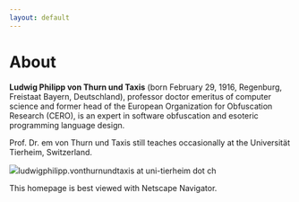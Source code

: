 ```yaml
---
layout: default
---
```


# About

**Ludwig Philipp von Thurn und Taxis** (born February 29, 1916, Regenburg, Freistaat Bayern, Deutschland), professor doctor emeritus of computer science and former head of the European Organization for Obfuscation Research (CERO), is an expert in software obfuscation and esoteric programming language design.

Prof. Dr. em von Thurn und Taxis still teaches occasionally at the Universität Tierheim, Switzerland.

<img src = "{{ '/assets/mailbox.gif' | relative_url }}">ludwigphilipp.vonthurnundtaxis at uni-tierheim dot ch

This homepage is best viewed with Netscape Navigator.
